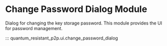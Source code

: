 # Change Password Dialog Module

Dialog for changing the key storage password. This module provides the UI for password management.

::: quantum_resistant_p2p.ui.change_password_dialog